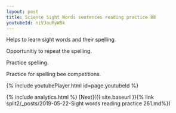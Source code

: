 ```yaml
---
layout: post
title: Science Sight Words sentences reading practice 88
youtubeId: niVJauRyWBk
---
```

 
 
Helps to learn sight words and their spelling.

Opportunitiy to repeat the spelling. 

Practice spelling. 
 
Practice for spelling bee competitions. 
 
{% include youtubePlayer.html id=page.youtubeId %}
 
 
{% include analytics.html %} 
[Next]({{ site.baseurl }}{% link  split2/_posts/2019-05-22-Sight words reading practice 261.md%})
 
